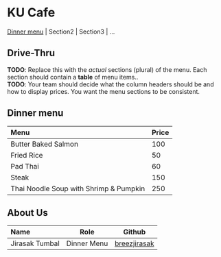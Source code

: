 # KU Cafe

[Dinner menu](#dinner-menu) | Section2 | Section3 | ...

## Drive-Thru

**TODO**: Replace this with the *actual* sections (plural) of the menu.  Each section should contain a **table** of menu items..    
**TODO**: Your team should decide what the column headers should be and how to display prices. You want the menu sections to be consistent.

## Dinner menu
| Menu                                                  | Price     |
|:------------------------------------------------------|-----------|
| Butter Baked Salmon                                   | 100       |
| Fried Rice                                            | 50        |
| Pad Thai                                              | 60        |
| Steak                                                 | 150       |
| Thai Noodle Soup with Shrimp & Pumpkin                | 250       |

## About Us
| Name      | Role      | Github          |
|:----------|-----------|-----------------|
| Jirasak Tumbal | Dinner Menu | [breezjirasak](https://github.com/breezjirasak) |

